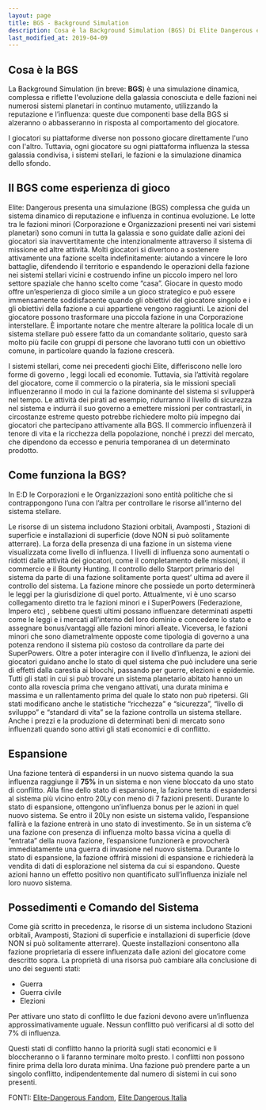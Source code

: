```yaml
---
layout: page
title: BGS - Background Simulation
description: Cosa è la Background Simulation (BGS) Di Elite Dangerous e come far si che la propria fazione si possa espndare all'interno del mondo di gioco
last_modified_at: 2019-04-09
---
```

## Cosa è la BGS

La Background Simulation (in breve: **BGS**) è una simulazione dinamica, complessa e riflette l'evoluzione della galassia conosciuta e delle fazioni nei numerosi sistemi planetari in continuo mutamento, utilizzando la reputazione e l’influenza: queste due componenti base della BGS si alzeranno o abbasseranno in risposta al comportamento del giocatore.

I giocatori su piattaforme diverse non possono giocare direttamente l'uno con l'altro. Tuttavia, ogni giocatore su ogni piattaforma influenza la stessa galassia condivisa, i sistemi stellari, le fazioni e la simulazione dinamica dello sfondo.

## Il BGS come esperienza di gioco

Elite: Dangerous presenta una simulazione (BGS) complessa che guida un sistema dinamico di reputazione e influenza in continua evoluzione. 
Le lotte tra le fazioni minori (Corporazione e Organizzazioni presenti nei vari sistemi planetari) sono comuni in tutta la galassia e sono guidate dalle azioni dei giocatori sia inavvertitamente che intenzionalmente attraverso il sistema di missione ed altre attività.
Molti giocatori si divertono a sostenere attivamente una fazione scelta indefinitamente: aiutando a vincere le loro battaglie, difendendo il territorio e espandendo le operazioni della fazione nei sistemi stellari vicini e costruendo infine un piccolo impero nel loro settore spaziale che hanno scelto come “casa”.
Giocare in questo modo offre un’esperienza di gioco simile a un gioco strategico e può essere immensamente soddisfacente quando gli obiettivi del giocatore singolo e i gli obiettivi della fazione a cui appartiene vengono raggiunti. 
Le azioni del giocatore possono trasformare una piccola fazione in una Corporazione interstellare.
È importante notare che mentre alterare la politica locale di un sistema stellare può essere fatto da un comandante solitario, questo sarà molto più facile con gruppi di persone che lavorano tutti con un obiettivo comune, in particolare quando la fazione crescerà.

I sistemi stellari, come nei precedenti giochi Elite, differiscono nelle loro forme di governo , leggi locali ed economie. 
Tuttavia, sia l’attività regolare del giocatore, come il commercio o la pirateria, sia le missioni speciali influenzeranno il modo in cui la fazione dominante del sistema si svilupperà nel tempo. 
Le attività dei pirati ad esempio, ridurranno il livello di sicurezza nel sistema e indurrà il suo governo a emettere missioni per contrastarli, in circostanze estreme questo potrebbe richiedere molto più impegno dai giocatori che partecipano attivamente alla BGS. 
Il commercio influenzerà il tenore di vita e la ricchezza della popolazione, nonché i prezzi del mercato, che dipendono da eccesso e penuria temporanea di un determinato prodotto.

## Come funziona la BGS?

In E:D le Corporazioni e le Organizzazioni sono entità politiche che si contrappongono l’una con l’altra per controllare le risorse all’interno del sistema stellare.

Le risorse di un sistema includono Stazioni orbitali, Avamposti , Stazioni di superficie e installazioni di superficie (dove NON si può solitamente atterrare). 
La forza della presenza di una fazione in un sistema viene visualizzata come livello di influenza. 
I livelli di influenza sono aumentati o ridotti dalle attività dei giocatori, come il completamento delle missioni, il commercio e il Bounty Hunting. 
Il controllo dello Starport primario del sistema da parte di una fazione solitamente porta quest’ ultima ad avere il controllo del sistema.
La fazione minore che possiede un porto determinerà le leggi per la giurisdizione di quel porto.
Attualmente, vi è uno scarso collegamento diretto tra le fazioni minori e i SuperPowers (Federazione, Impero etc) , sebbene questi ultimi possano influenzare determinati aspetti come le leggi e i mercati all’interno del loro dominio e concedere lo stato e assegnare bonus/vantaggi alle fazioni minori alleate. 
Viceversa, le fazioni minori che sono diametralmente opposte come tipologia di governo a una potenza rendono il sistema più costoso da controllare da parte dei SuperPowers.
Oltre a poter interagire con il livello d’influenza, le azioni dei giocatori guidano anche lo stato di quel sistema che può includere una serie di effetti dalla carestia ai blocchi, passando per guerre, elezioni e epidemie.
Tutti gli stati in cui si può trovare un sistema planetario abitato hanno un conto alla rovescia prima che vengano attivati, una durata minima e massima e un rallentamento prima del quale lo stato non può ripetersi.
Gli stati modificano anche le statistiche “ricchezza” e “sicurezza”, “livello di sviluppo” e “standard di vita” se la fazione controlla un sistema stellare. Anche i prezzi e la produzione di determinati beni di mercato sono influenzati quando sono attivi gli stati economici e di conflitto.

## Espansione

Una fazione tenterà di espandersi in un nuovo sistema quando la sua influenza raggiunge il **75%** in un sistema e non viene bloccato da uno stato di conflitto. Alla fine dello stato di espansione, la fazione tenta di espandersi al sistema più vicino entro 20Ly con meno di 7 fazioni presenti. Durante lo stato di espansione, ottengono un’influenza bonus per le azioni in quel nuovo sistema. Se entro il 20Ly non esiste un sistema valido, l’espansione fallirà e la fazione entrerà in uno stato di investimento.
Se in un sistema c’è una fazione con presenza di influenza molto bassa vicina a quella di “entrata” della nuova fazione, l’espansione funzionerà e provocherà immediatamente una guerra di invasione nel nuovo sistema. 
Durante lo stato di espansione, la fazione offrirà missioni di espansione e richiederà la vendita di dati di esplorazione nel sistema da cui si espandono. 
Queste azioni hanno un effetto positivo non quantificato sull’influenza iniziale nel loro nuovo sistema.

## Possedimenti e Comando del Sistema

Come già scritto in precedenza, le risorse di un sistema includono Stazioni orbitali, Avamposti, Stazioni di superficie e installazioni di superficie (dove NON si può solitamente atterrare). 
Queste installazioni consentono alla fazione proprietaria di essere influenzata dalle azioni del giocatore come descritto sopra.
La proprietà di una risorsa può cambiare alla conclusione di uno dei seguenti stati:

- Guerra
- Guerra civile
- Elezioni

Per attivare uno stato di conflitto le due fazioni devono avere un’influenza approssimativamente uguale.
Nessun conflitto può verificarsi al di sotto del 7% di influenza.

Questi stati di conflitto hanno la priorità sugli stati economici e li bloccheranno o li faranno terminare molto presto. 
I conflitti non possono finire prima della loro durata minima. 
Una fazione può prendere parte a un singolo conflitto, indipendentemente dal numero di sistemi in cui sono presenti.

FONTI: [Elite-Dangerous Fandom](https://elite-dangerous.fandom.com/wiki/Background_Simulation), [Elite Dangerous Italia](https://www.elitedangerousitalia.it/background-simulation/)